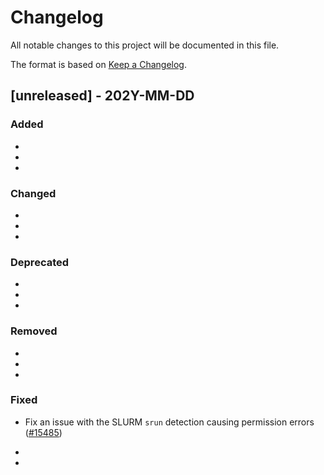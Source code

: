 # Changelog

All notable changes to this project will be documented in this file.

The format is based on [Keep a Changelog](http://keepachangelog.com/en/1.0.0/).


## [unreleased] - 202Y-MM-DD


### Added

-

-

-


### Changed

-

-

-


### Deprecated

-

-

-


### Removed

-

-

-


### Fixed

- Fix an issue with the SLURM `srun` detection causing permission errors ([#15485](https://github.com/Lightning-AI/lightning/issues/15485))

-

-
